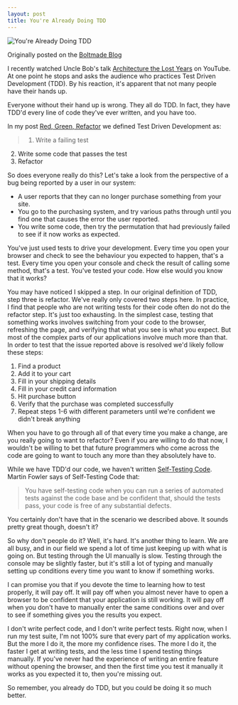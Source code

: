 ```yaml
---
layout: post
title: You're Already Doing TDD
---
```


![You're Already Doing TDD](/images/posts/already-doing-tdd.png)

Originally posted on the [Boltmade Blog](http://www.boltmade.com/blog/youre-already-doing-tdd)

I recently watched Uncle Bob's talk [Architecture the Lost Years](https://www.youtube.com/watch?v=WpkDN78P884) on YouTube. At one point he stops and asks the audience who practices Test Driven Development (TDD). By his reaction, it's apparent that not many people have their hands up.

Everyone without their hand up is wrong. They all do TDD. In fact, they have TDD'd every line of code they've ever written, and you have too.

In my post [Red, Green, Refactor](http://www.boltmade.com/blog/red-green-refactor) we defined Test Driven Development as:

> 1. <span>Write a failing test</span>
2. <span>Write some code that passes the test</span>
3. <span>Refactor</span>

So does everyone really do this? Let's take a look from the perspective of a bug being reported by a user in our system:

- <span>A user reports that they can no longer purchase something from your site.</span>
- <span>You go to the purchasing system, and try various paths through until you find one that causes the error the user reported.</span>
- <span>You write some code, then try the permutation that had previously failed to see if it now works as expected.</span>

You've just used tests to drive your development. Every time you open your browser and check to see the behaviour you expected to happen, that's a test. Every time you open your console and check the result of calling some method, that's a test. You've tested your code. How else would you know that it works?

You may have noticed I skipped a step. In our original definition of TDD, step three is refactor. We've really only covered two steps here. In practice, I find that people who are not writing tests for their code often do not do the refactor step. It's just too exhausting. In the simplest case, testing that something works involves switching from your code to the browser, refreshing the page, and verifying that what you see is what you expect. But most of the complex parts of our applications involve much more than that. In order to test that the issue reported above is resolved we'd likely follow these steps:

1. <span>Find a product</span>
2. <span>Add it to your cart</span>
3. <span>Fill in your shipping details</span>
4. <span>Fill in your credit card information</span>
5. <span>Hit purchase button</span>
6. <span>Verify that the purchase was completed successfully</span>
7. <span>Repeat steps 1-6 with different parameters until we're confident we didn't break anything</span>

When you have to go through all of that every time you make a change, are you really going to want to refactor? Even if you are willing to do that now, I wouldn't be willing to bet that future programmers who come across the code are going to want to touch any more than they absolutely have to.

While we have TDD'd our code, we haven't written [Self-Testing Code](http://www.martinfowler.com/bliki/SelfTestingCode.html). Martin Fowler says of Self-Testing Code that:

> You have self-testing code when you can run a series of automated tests against the code base and be confident that, should the tests pass, your code is free of any substantial defects.

You certainly don't have that in the scenario we described above. It sounds pretty great though, doesn't it?

So why don't people do it? Well, it's hard. It's another thing to learn. We are all busy, and in our field we spend a lot of time just keeping up with what is going on. But testing through the UI manually is slow. Testing through the console may be slightly faster, but it's still a lot of typing and manually setting up conditions every time you want to know if something works.

I can promise you that if you devote the time to learning how to test properly, it will pay off. It will pay off when you almost never have to open a browser to be confident that your application is still working. It will pay off when you don't have to manually enter the same conditions over and over to see if something gives you the results you expect.

I don't write perfect code, and I don't write perfect tests. Right now, when I run my test suite, I'm not 100% sure that every part of my application works. But the more I do it, the more my confidence rises. The more I do it, the faster I get at writing tests, and the less time I spend testing things manually. If you've never had the experience of writing an entire feature without opening the browser, and then the first time you test it manually it works as you expected it to, then you're missing out.

So remember, you already do TDD, but you could be doing it so much better.


